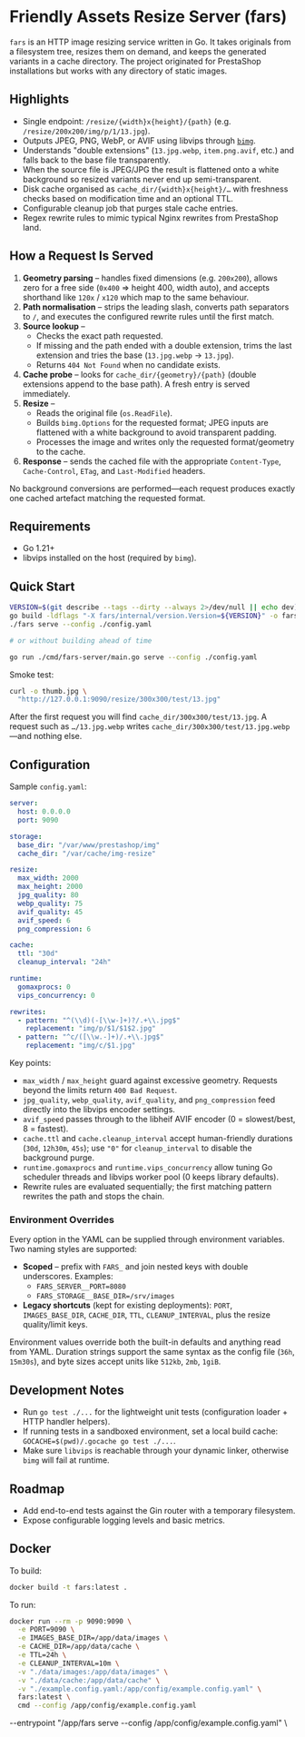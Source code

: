# Friendly Assets Resize Server (fars)

`fars` is an HTTP image resizing service written in Go. It takes originals from a filesystem tree, resizes them on demand, and keeps the generated variants in a cache directory. The project originated for PrestaShop installations but works with any directory of static images.

## Highlights

- Single endpoint: `/resize/{width}x{height}/{path}` (e.g. `/resize/200x200/img/p/1/13.jpg`).
- Outputs JPEG, PNG, WebP, or AVIF using libvips through [`bimg`](https://github.com/h2non/bimg).
- Understands "double extensions" (`13.jpg.webp`, `item.png.avif`, etc.) and falls back to the base file transparently.
- When the source file is JPEG/JPG the result is flattened onto a white background so resized variants never end up semi-transparent.
- Disk cache organised as `cache_dir/{width}x{height}/…` with freshness checks based on modification time and an optional TTL.
- Configurable cleanup job that purges stale cache entries.
- Regex rewrite rules to mimic typical Nginx rewrites from PrestaShop land.

## How a Request Is Served

1. **Geometry parsing** – handles fixed dimensions (e.g. `200x200`), allows zero for a free side (`0x400` ⇒ height 400, width auto), and accepts shorthand like `120x` / `x120` which map to the same behaviour.
2. **Path normalisation** – strips the leading slash, converts path separators to `/`, and executes the configured rewrite rules until the first match.
3. **Source lookup** –
   - Checks the exact path requested.
   - If missing and the path ended with a double extension, trims the last extension and tries the base (`13.jpg.webp` → `13.jpg`).
   - Returns `404 Not Found` when no candidate exists.
4. **Cache probe** – looks for `cache_dir/{geometry}/{path}` (double extensions append to the base path). A fresh entry is served immediately.
5. **Resize** –
   - Reads the original file (`os.ReadFile`).
   - Builds `bimg.Options` for the requested format; JPEG inputs are flattened with a white background to avoid transparent padding.
   - Processes the image and writes only the requested format/geometry to the cache.
6. **Response** – sends the cached file with the appropriate `Content-Type`, `Cache-Control`, `ETag`, and `Last-Modified` headers.

No background conversions are performed—each request produces exactly one cached artefact matching the requested format.

## Requirements

- Go 1.21+
- libvips installed on the host (required by `bimg`).

## Quick Start

```bash
VERSION=$(git describe --tags --dirty --always 2>/dev/null || echo dev)
go build -ldflags "-X fars/internal/version.Version=${VERSION}" -o fars ./cmd/fars-server
./fars serve --config ./config.yaml

# or without building ahead of time

go run ./cmd/fars-server/main.go serve --config ./config.yaml
```

Smoke test:

```bash
curl -o thumb.jpg \
  "http://127.0.0.1:9090/resize/300x300/test/13.jpg"
```

After the first request you will find `cache_dir/300x300/test/13.jpg`. A request such as `…/13.jpg.webp` writes `cache_dir/300x300/test/13.jpg.webp`—and nothing else.

## Configuration

Sample `config.yaml`:

```yaml
server:
  host: 0.0.0.0
  port: 9090

storage:
  base_dir: "/var/www/prestashop/img"
  cache_dir: "/var/cache/img-resize"

resize:
  max_width: 2000
  max_height: 2000
  jpg_quality: 80
  webp_quality: 75
  avif_quality: 45
  avif_speed: 6
  png_compression: 6

cache:
  ttl: "30d"
  cleanup_interval: "24h"

runtime:
  gomaxprocs: 0
  vips_concurrency: 0

rewrites:
  - pattern: "^(\\d)(-[\\w-]+)?/.+\\.jpg$"
    replacement: "img/p/$1/$1$2.jpg"
  - pattern: "^c/([\\w.-]+)/.+\\.jpg$"
    replacement: "img/c/$1.jpg"
```

Key points:

- `max_width` / `max_height` guard against excessive geometry. Requests beyond the limits return `400 Bad Request`.
- `jpg_quality`, `webp_quality`, `avif_quality`, and `png_compression` feed directly into the libvips encoder settings.
- `avif_speed` passes through to the libheif AVIF encoder (0 = slowest/best, 8 = fastest).
- `cache.ttl` and `cache.cleanup_interval` accept human-friendly durations (`30d`, `12h30m`, `45s`); use `"0"` for `cleanup_interval` to disable the background purge.
- `runtime.gomaxprocs` and `runtime.vips_concurrency` allow tuning Go scheduler threads and libvips worker pool (0 keeps library defaults).
- Rewrite rules are evaluated sequentially; the first matching pattern rewrites the path and stops the chain.

### Environment Overrides

Every option in the YAML can be supplied through environment variables. Two naming styles are supported:

- **Scoped** – prefix with `FARS_` and join nested keys with double underscores. Examples:
  - `FARS_SERVER__PORT=8080`
  - `FARS_STORAGE__BASE_DIR=/srv/images`
- **Legacy shortcuts** (kept for existing deployments): `PORT`, `IMAGES_BASE_DIR`, `CACHE_DIR`, `TTL`, `CLEANUP_INTERVAL`, plus the resize quality/limit keys.

Environment values override both the built-in defaults and anything read from YAML. Duration strings support the same syntax as the config file (`36h`, `15m30s`), and byte sizes accept units like `512kb`, `2mb`, `1giB`.

## Development Notes

- Run `go test ./...` for the lightweight unit tests (configuration loader + HTTP handler helpers).
- If running tests in a sandboxed environment, set a local build cache: `GOCACHE=$(pwd)/.gocache go test ./...`.
- Make sure `libvips` is reachable through your dynamic linker, otherwise `bimg` will fail at runtime.

## Roadmap

- Add end-to-end tests against the Gin router with a temporary filesystem.
- Expose configurable logging levels and basic metrics.


## Docker

To build:
```bash
docker build -t fars:latest .
```

To run:
```bash
docker run --rm -p 9090:9090 \
  -e PORT=9090 \
  -e IMAGES_BASE_DIR=/app/data/images \
  -e CACHE_DIR=/app/data/cache \
  -e TTL=24h \
  -e CLEANUP_INTERVAL=10m \
  -v "./data/images:/app/data/images" \
  -v "./data/cache:/app/data/cache" \
  -v "./example.config.yaml:/app/config/example.config.yaml" \
  fars:latest \
  cmd --config /app/config/example.config.yaml
```

  --entrypoint	"/app/fars serve --config /app/config/example.config.yaml" \